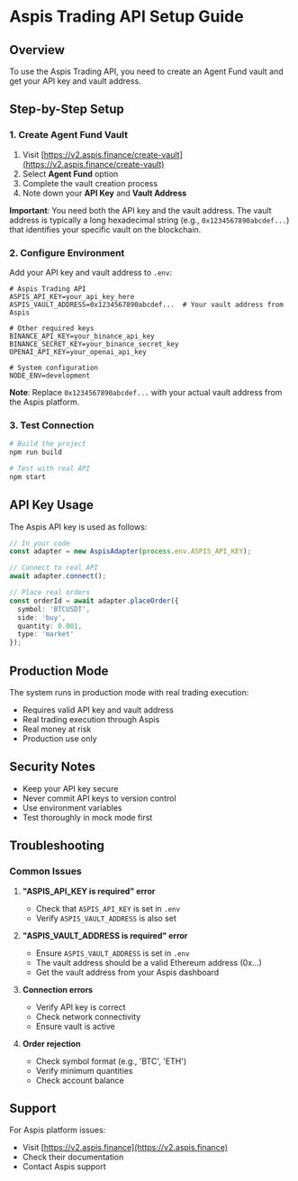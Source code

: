 # Aspis Trading API Setup Guide

## Overview

To use the Aspis Trading API, you need to create an Agent Fund vault and get your API key and vault address.

## Step-by-Step Setup

### 1. Create Agent Fund Vault

1. Visit [https://v2.aspis.finance/create-vault](https://v2.aspis.finance/create-vault)
2. Select **Agent Fund** option
3. Complete the vault creation process
4. Note down your **API Key** and **Vault Address**

**Important**: You need both the API key and the vault address. The vault address is typically a long hexadecimal string (e.g., `0x1234567890abcdef...`) that identifies your specific vault on the blockchain.

### 2. Configure Environment

Add your API key and vault address to `.env`:

```env
# Aspis Trading API
ASPIS_API_KEY=your_api_key_here
ASPIS_VAULT_ADDRESS=0x1234567890abcdef...  # Your vault address from Aspis

# Other required keys
BINANCE_API_KEY=your_binance_api_key
BINANCE_SECRET_KEY=your_binance_secret_key
OPENAI_API_KEY=your_openai_api_key

# System configuration
NODE_ENV=development
```

**Note**: Replace `0x1234567890abcdef...` with your actual vault address from the Aspis platform.

### 3. Test Connection

```bash
# Build the project
npm run build

# Test with real API
npm start
```

## API Key Usage

The Aspis API key is used as follows:

```typescript
// In your code
const adapter = new AspisAdapter(process.env.ASPIS_API_KEY);

// Connect to real API
await adapter.connect();

// Place real orders
const orderId = await adapter.placeOrder({
  symbol: 'BTCUSDT',
  side: 'buy',
  quantity: 0.001,
  type: 'market'
});
```

## Production Mode

The system runs in production mode with real trading execution:
- Requires valid API key and vault address
- Real trading execution through Aspis
- Real money at risk
- Production use only

## Security Notes

- Keep your API key secure
- Never commit API keys to version control
- Use environment variables
- Test thoroughly in mock mode first

## Troubleshooting

### Common Issues

1. **"ASPIS_API_KEY is required" error**
   - Check that `ASPIS_API_KEY` is set in `.env`
   - Verify `ASPIS_VAULT_ADDRESS` is also set

2. **"ASPIS_VAULT_ADDRESS is required" error**
   - Ensure `ASPIS_VAULT_ADDRESS` is set in `.env`
   - The vault address should be a valid Ethereum address (0x...)
   - Get the vault address from your Aspis dashboard

2. **Connection errors**
   - Verify API key is correct
   - Check network connectivity
   - Ensure vault is active

3. **Order rejection**
   - Check symbol format (e.g., 'BTC', 'ETH')
   - Verify minimum quantities
   - Check account balance

## Support

For Aspis platform issues:
- Visit [https://v2.aspis.finance](https://v2.aspis.finance)
- Check their documentation
- Contact Aspis support

